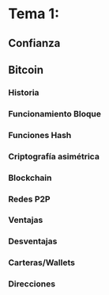 # Tema 1:

## Confianza

## Bitcoin

### Historia

### Funcionamiento Bloque

### Funciones Hash

### Criptografía asimétrica

### Blockchain

### Redes P2P

### Ventajas

### Desventajas

### Carteras/Wallets

### Direcciones